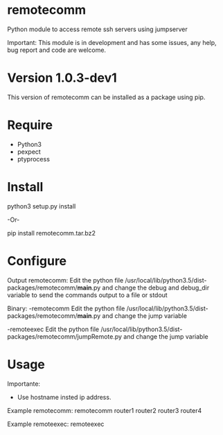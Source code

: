 # remotecomm
Python module to access remote ssh servers using jumpserver

Important: This module is in development and has some issues, any help, bug report and code are welcome.

# Version 1.0.3-dev1
This version of remotecomm can be installed as a package using pip.

# Require
  * Python3
  * pexpect
  * ptyprocess

# Install
python3 setup.py install

-Or-

pip install remotecomm.tar.bz2

# Configure
Output remotecomm:
  Edit the python file /usr/local/lib/python3.5/dist-packages/remotecomm/__main__.py and change the debug and debug_dir variable to send the commands output to a file or stdout

Binary:
-remotecomm
  Edit the python file /usr/local/lib/python3.5/dist-packages/remotecomm/__main__.py and change the jump variable

-remoteexec
  Edit the python file /usr/local/lib/python3.5/dist-packages/remotecomm/jumpRemote.py and change the jump variable

# Usage
Importante:
  * Use hostname insted ip address.

Example remotecomm:
remotecomm router1 router2 router3 router4

Example remoteexec:
remoteexec
